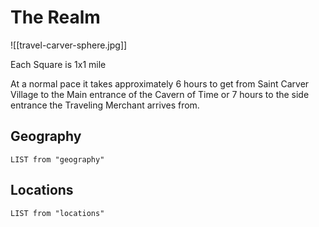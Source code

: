 # The Realm

![[travel-carver-sphere.jpg]]

Each Square is 1x1 mile

At a normal pace it takes approximately 6 hours to get from Saint Carver Village to the Main entrance of the Cavern of Time or 7 hours to the side entrance the Traveling Merchant arrives from.

## Geography
```dataview
LIST from "geography"
```
## Locations
```dataview
LIST from "locations"
```
